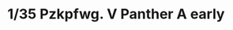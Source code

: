 ---
layout: product
title: "1/35 Pzkpfwg. V Panther A early"
price: "4500" 
desc: "Maketa"
img_path: "/assets/img/DW35009.jpg"
brand: "Das Werk"
available: false
special_offer: false
new: false
soon: false
cat: "010000"
subcat: "011100"
subsubcat: "0N/A"
sifra: "DW35009"
popular: true
---